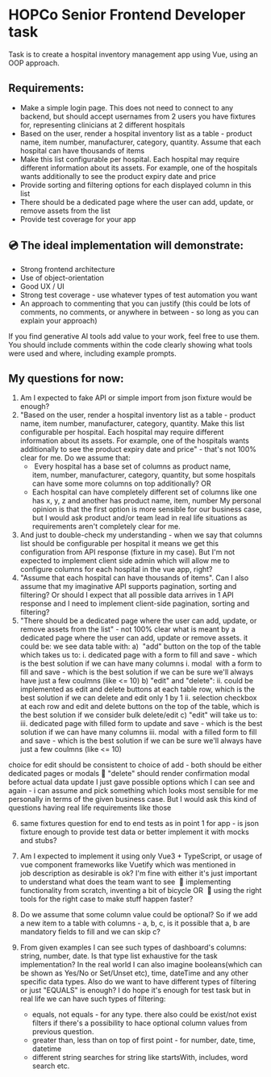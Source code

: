 # HOPCo Senior Frontend Developer task

Task is to create a hospital inventory management app using Vue, using an OOP approach.

## Requirements:

- Make a simple login page. This does not need to connect to any backend, but should
accept usernames from 2 users you have fixtures for, representing clinicians at 2
different hospitals
- Based on the user, render a hospital inventory list as a table - product name, item
number, manufacturer, category, quantity. Assume that each hospital can have
thousands of items
- Make this list configurable per hospital. Each hospital may require different information
about its assets. For example, one of the hospitals wants additionally to see the product
expiry date and price
- Provide sorting and filtering options for each displayed column in this list
- There should be a dedicated page where the user can add, update, or remove assets
from the list
- Provide test coverage for your app

## 💿 The ideal implementation will demonstrate:

- Strong frontend architecture
- Use of object-orientation
- Good UX / UI
- Strong test coverage - use whatever types of test automation you want
- An approach to commenting that you can justify (this could be lots of comments, no
comments, or anywhere in between - so long as you can explain your approach)

If you find generative AI tools add value to your work, feel free to use them. You should include
comments within the code clearly showing what tools were used and where, including example
prompts.

## My questions for now:

1. Am I expected to fake API or simple import from json fixture would be enough?
2. &quot;Based on the user, render a hospital inventory list as a table - product name, item
   number, manufacturer, category, quantity. Make this list configurable per hospital.
   Each hospital may require different information about its assets. For example, one of
   the hospitals wants additionally to see the product
   expiry date and price&quot; - that&#39;s not 100% clear for me. Do we assume that:
   -  Every hospital has a base set of columns as product name, item, number,
   manufacturer, category, quantity, but some hospitals can have some more
   columns on top additionally?
   OR
   - Each hospital can have completely different set of columns like one has x, y, z and
   another has product name, item, number
   My personal opinion is that the first option is more sensible for our business case, but I
   would ask product and/or team lead in real life situations as requirements aren&#39;t completely
   clear for me.
3. And just to double-check my understanding - when we say that columns list should be
   configurable per hospital it means we get this configuration from API response (fixture in my
   case). But I&#39;m not expected to implement client side admin which will allow me to
   configure columns for each hospital in the vue app, right?
4. &quot;Assume that each hospital can have thousands of items&quot;. Can I also assume that my
   imaginative API supports pagination, sorting and filtering? Or should I expect that all
   possible data arrives in 1 API response and I need to implement client-side pagination,
   sorting and filtering? 
5. &quot;There should be a dedicated page where the user can add, update, or remove
   assets from the list&quot; - not 100% clear what is meant by a dedicated page where the user
   can add, update or remove assets. it could be: we see data table with:
   a)  &quot;add&quot; button on the top of the table which takes us to:
      i. dedicated page with a form to fill and save - which is the best solution if we can
   have many columns
      i. modal  with a form to fill and save - which is the best solution if we can be sure
   we&#39;ll always have just a few coulmns (like &lt;= 10)
   b) &quot;edit&quot; and &quot;delete&quot;:
      ii. could be implemented as edit and delete buttons at each table row, which is the
   best solution if we can delete and edit only 1 by 1
      ii. selection checkbox at each row and edit and delete buttons on the top of the table,
   which is the best solution if we consider bulk delete/edit
   c) &quot;edit&quot; will take us to:
      iii. dedicated page with filled form to update and save - which is the best solution if
   we can have many columns
      iii. modal  with a filled form to fill and save - which is the best solution if we can be
   sure we&#39;ll always have just a few coulmns (like &lt;= 10)  

choice for edit should be consistent to choice of add - both should be either
dedicated pages or modals
 &quot;delete&quot; should render confirmation modal before actual data update
I just gave possible options which I can see and again - i can assume and pick something which looks most sensible for me personally in terms of the given business case. But I would ask this kind of questions having real life requirements like those

6. same fixtures question for end to end tests as in point 1 for app - is json fixture enough to
   provide test data or better implement it with mocks and stubs?
7. Am I expected to implement it using only Vue3 + TypeScript, or usage of vue component
   frameworks like Vuetify which was mentioned in job description as desirable is ok? I&#39;m fine
   with either it&#39;s just important to understand what does the team want to see 
    implementing functionality from scratch, inventing a bit of bicycle
   OR 
    using the right tools for the right case to make stuff happen faster?
8. Do we assume that some column value could be optional?
   So if we add a new item to a table with columns - a, b, c, is it possible that a, b are mandatory fields to fill and we can skip c?
9. From given examples I can see such types of dashboard's columns: string, number, date.
   Is that type list exhaustive for the task implementation?
   In the real world I can also imagine booleans(which can be shown as Yes/No or Set/Unset etc), time, dateTime and any other specific data types.
   Also do we want to have different types of filtering or just "EQUALS" is enough? I do hope it's enough for test task but in real life we can have such types of filtering:

      - equals, not equals - for any type. there also could be exist/not exist filters if there's a possibility to hace optional column values from previous question.
      - greater than, less than on top of first point - for number, date, time, datetime
      - different string searches for string like startsWith, includes, word search etc.

